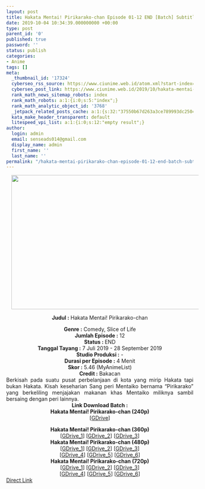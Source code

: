 ```yaml
---
layout: post
title: Hakata Mentai! Pirikarako-chan Episode 01-12 END [Batch] Subtitle Indonesia
date: 2019-10-04 10:34:39.000000000 +00:00
type: post
parent_id: '0'
published: true
password: ''
status: publish
categories:
- Anime
tags: []
meta:
  _thumbnail_id: '17324'
  cyberseo_rss_source: https://www.ciunime.web.id/atom.xml?start-index=2701&max-results=150
  cyberseo_post_link: https://www.ciunime.web.id/2019/10/hakata-mentai-pirikarako-chan-episode.html
  rank_math_news_sitemap_robots: index
  rank_math_robots: a:1:{i:0;s:5:"index";}
  rank_math_analytic_object_id: '3768'
  _jetpack_related_posts_cache: a:1:{s:32:"37550b67d263a3ce789993dc25046c5f";a:2:{s:7:"expires";i:1650540400;s:7:"payload";a:0:{}}}
  kata_make_header_transparent: default
  litespeed_vpi_list: a:1:{i:0;s:12:"empty result";}
author:
  login: admin
  email: senseads014@gmail.com
  display_name: admin
  first_name: ''
  last_name: ''
permalink: "/hakata-mentai-pirikarako-chan-episode-01-12-end-batch-subtitle-indonesia/"
---
```

<div style="text-align: center;">
<div style="text-align: left;">
<div class="separator" style="clear: both; text-align: center;"><a href="https://1.bp.blogspot.com/--lnOTLY1XGc/XSLxe_nFHdI/AAAAAAAAbPk/qiWMiEYUAY8p1qYqAzL2RMDoCBEGoNKaACLcBGAs/s1600/Hakata%2BMentai%2521%2BPirikarako-chan.jpg" imageanchor="1" style="margin-left: 1em; margin-right: 1em;"><img border="0" data-original-height="720" data-original-width="1280" height="360" src="{{ site.baseurl }}/assets/2019/10/Hakata%2BMentai%2521%2BPirikarako-chan.jpg" width="640" /></a></div>
<p></div>
<p><b>Judul</b><b><b>&nbsp;</b>:</b>&nbsp;Hakata Mentai! Pirikarako-chan</div>
<div style="text-align: center;"><b>Genre :</b>&nbsp;Comedy, Slice of Life</div>
<div style="text-align: center;"><b>Jumlah Episode :</b>&nbsp;12<br /><b>Status :&nbsp;</b>END<br /><b>Tanggal Tayang :</b>&nbsp;7 Juli 2019 - 28 September 2019<br /><b>Studio Produksi :</b>&nbsp;-<br /><b>Durasi per Episode :</b>&nbsp;4 Menit</div>
<div style="text-align: center;"><b>Skor :</b>&nbsp;5.46 (MyAnimeList)<br /><b>Credit :</b>&nbsp;Bakacan</div>
<div style="text-align: center;"></div>
<div style="text-align: justify;">Berkisah pada suatu pusat perbelanjaan di kota yang mirip Hakata tapi bukan Hakata. Kisah keseharian Sang peri Mentaiko bernama “Pirikarako” yang berkeliling menjajakan makanan khas Mentaiko miliknya sambil bersaing dengan peri lainnya.</div>
<div style="text-align: justify;"></div>
<div style="text-align: justify;"></div>
<div style="text-align: center;">
<div style="text-align: center;"><b>Link Download Batch :</b></div>
<div style="text-align: center;">
<div style="text-align: center;"><b>Hakata Mentai! Pirikarako-chan&nbsp;(240p)</b></div>
<div style="text-align: center;">[<a href="https://drive.google.com/uc?export=download&amp;id=1iYILL28pmPrPR4SGFN6LJ0s6GdmPu-vM" target="_blank" rel="noopener">GDrive</a>]</p>
</div>
</div>
<div style="text-align: center;"><b>Hakata Mentai! Pirikarako-chan&nbsp;(360p)</b></div>
<div style="text-align: center;">[<a href="https://drive.google.com/uc?export=download&amp;id=1WpCDIj7sv38MwEt0eK2cqxPzPBGFkCwd" target="_blank" rel="noopener">GDrive_1</a>] [<a href="https://drive.google.com/uc?export=download&amp;id=1JGsiUoxAmZg5dVZTqOYXK2-O4Wi5hx0V" target="_blank" rel="noopener">GDrive_2</a>] [<a href="https://drive.google.com/uc?export=download&amp;id=19CYDR4ZuUzx98vMrKlXIELrNq1S8F_GY" target="_blank" rel="noopener">GDrive_3</a>]</div>
<div style="text-align: center;"></div>
<div style="text-align: center;"><b>Hakata Mentai! Pirikarako-chan&nbsp;(480p)</b><br />[<a href="https://drive.google.com/uc?export=download&amp;id=1x8u-888HLZY41wf_zBKlMYGmfdpth-nf" target="_blank" rel="noopener">GDrive_1</a>] [<a href="https://drive.google.com/uc?id=12tozgD2aGjm42cGEBcW9h0DNj5n9r9bV" target="_blank" rel="noopener">GDrive_2</a>] [<a href="https://drive.google.com/uc?export=download&amp;id=1mAFlnxpYPZOdXXpSAErOn9nsTmzV_AeL" target="_blank" rel="noopener">GDrive_3</a>]<br />[<a href="https://drive.google.com/uc?export=download&amp;id=1nxMP7KWOJ7ZAi3TRjg2xSz21jdlLgz8V" target="_blank" rel="noopener">GDrive_4</a>] [<a href="https://drive.google.com/uc?id=1B1ybNfGjcbaBsMI4Dnq2f5N2ff0f0evk" target="_blank" rel="noopener">GDrive_5</a>] [<a href="https://drive.google.com/uc?id=164jfqQN9uS85TXMuxjumE-F7c7FjflXS" target="_blank" rel="noopener">GDrive_6</a>]</div>
<div style="text-align: center;"><b>Hakata Mentai! Pirikarako-chan&nbsp;(720p)</b><br />[<a href="https://drive.google.com/uc?export=download&amp;id=1fuO2ICafuPhwHlMSqOd5ta2E6htPVlNP" target="_blank" rel="noopener">GDrive_1</a>] [<a href="https://drive.google.com/uc?id=1mVowl9BZ4-fZ-UyJrtDMtCjlIwhLuPXQ" target="_blank" rel="noopener">GDrive_2</a>] [<a href="https://drive.google.com/uc?export=download&amp;id=1h5niJmWzZvd0Y7N63VdAAVhLsRuovCKA" target="_blank" rel="noopener">GDrive_3</a>]<br />[<a href="https://drive.google.com/uc?export=download&amp;id=1oYu3dRg-tGDZLIIwiXqxlnnEs8d9j6W8" target="_blank" rel="noopener">GDrive_4</a>] [<a href="https://drive.google.com/uc?id=1SjE2y7u4xHVOOcHQzgwaGsuYe3ksWMEA" target="_blank" rel="noopener">GDrive_5</a>] [<a href="https://drive.google.com/uc?id=106dAWytT9UmX8xkAnTjE2hlp6SQBbbLq" target="_blank" rel="noopener">GDrive_6</a>]</div>
</div>
<link rel="stylesheet" href="https://cdnjs.cloudflare.com/ajax/libs/font-awesome/4.7.0/css/font-awesome.min.css" />
<div class="divbtn"> <a href="https://handymansurrender.com/fihup8buzv?key=94550f7ce39444073321dde3b8782f97" class="btn"><i class="fa fa-download"></i> Direct Link</a> </div>
